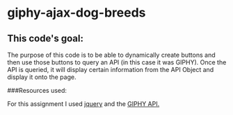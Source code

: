 # giphy-ajax-dog-breeds

## This code's goal:

The purpose of this code is to be able to dynamically create buttons and then use those buttons to query an API (in this case it was GIPHY). Once the API is queried, it will display certain information from the API Object and display it onto the page.

###Resources used:

For this assignment I used [jquery](https://code.jquery.com/) and the [GIPHY API.](https://developers.giphy.com/)